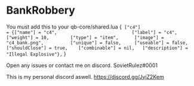 # BankRobbery


You must add this to your qb-core/shared.lua {```
["c4"] 				 			 = {["name"] = "c4", 			  	  			["label"] = "c4", 						["weight"] = 10, 		["type"] = "item", 		["image"] = "c4_bank.png", 			["unique"] = false, 	["useable"] = false, 	["shouldClose"] = true,	   ["combinable"] = nil,   ["description"] = "Illegal Explosive"},```
}

Open any issues or contact me on discord. SovietRulez#0001

This is my personal discord aswell.
https://discord.gg/JvjZ2Kem
